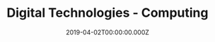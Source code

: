 ---
title: Digital Technologies - Computing
date: 2019-04-02T00:00:00.000Z
tags:
  - About WHS
image: ''
intro: WHS Staff

---
